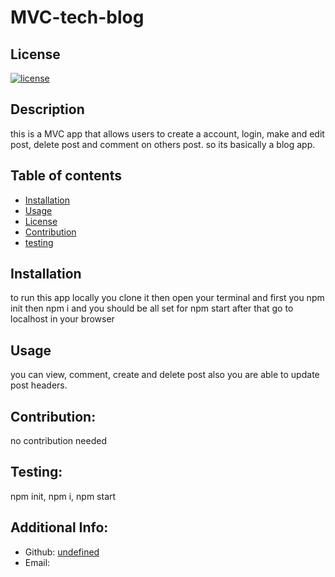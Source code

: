 
  # MVC-tech-blog

  ## License

  [![license](https://img.shields.io/badge/license-None-blue)](https://shields.io)

  ## Description

  this is a MVC app that allows users to create a account, login, make and edit post, delete post and comment on others post. so its basically a blog app.

  ## Table of contents
  * [Installation](#installation)
  * [Usage](#usage)
  * [License](#license)
  * [Contribution](#Contribution)
  * [testing](#testing)
  
  ## Installation

  to run this app locally you clone it then open your terminal and first you npm init then npm i and you should be all set for npm start after that go to localhost in your browser

  ## Usage

  you can view, comment, create and delete post also you are able to update post headers.


  ## Contribution:
  no contribution needed


  ## Testing:

  npm init, npm i, npm start

  ## Additional Info:
  - Github: [undefined](https://github.com/undefined)
  - Email:  
  